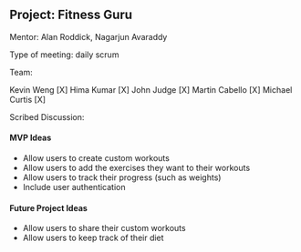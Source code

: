 ## Project: Fitness Guru

Mentor: Alan Roddick, Nagarjun Avaraddy

Type of meeting: daily scrum

Team:

Kevin Weng [X]
Hima Kumar [X]
John Judge [X]
Martin Cabello [X]
Michael Curtis [X]

Scribed Discussion:

#### MVP Ideas

-   Allow users to create custom workouts
-   Allow users to add the exercises they want to their workouts
-   Allow users to track their progress (such as weights)
-   Include user authentication

#### Future Project Ideas

-   Allow users to share their custom workouts
-   Allow users to keep track of their diet
